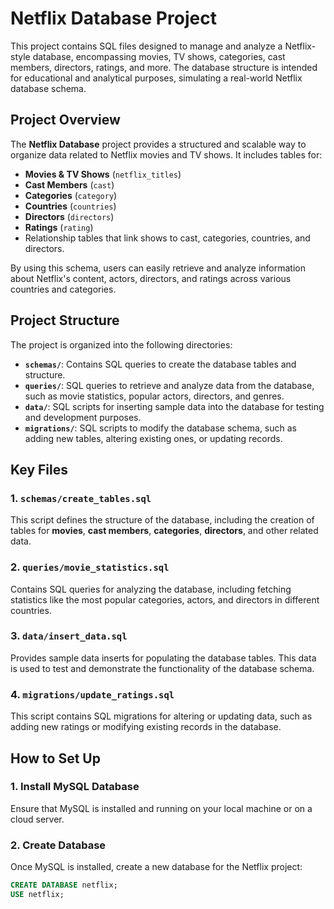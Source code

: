 # Netflix Database Project

This project contains SQL files designed to manage and analyze a Netflix-style database, encompassing movies, TV shows, categories, cast members, directors, ratings, and more. The database structure is intended for educational and analytical purposes, simulating a real-world Netflix database schema.

## Project Overview

The **Netflix Database** project provides a structured and scalable way to organize data related to Netflix movies and TV shows. It includes tables for:
- **Movies & TV Shows** (`netflix_titles`)
- **Cast Members** (`cast`)
- **Categories** (`category`)
- **Countries** (`countries`)
- **Directors** (`directors`)
- **Ratings** (`rating`)
- Relationship tables that link shows to cast, categories, countries, and directors.

By using this schema, users can easily retrieve and analyze information about Netflix's content, actors, directors, and ratings across various countries and categories.

## Project Structure

The project is organized into the following directories:

- **`schemas/`**: Contains SQL queries to create the database tables and structure.
- **`queries/`**: SQL queries to retrieve and analyze data from the database, such as movie statistics, popular actors, directors, and genres.
- **`data/`**: SQL scripts for inserting sample data into the database for testing and development purposes.
- **`migrations/`**: SQL scripts to modify the database schema, such as adding new tables, altering existing ones, or updating records.

## Key Files

### 1. `schemas/create_tables.sql`
This script defines the structure of the database, including the creation of tables for **movies**, **cast members**, **categories**, **directors**, and other related data.

### 2. `queries/movie_statistics.sql`
Contains SQL queries for analyzing the database, including fetching statistics like the most popular categories, actors, and directors in different countries.

### 3. `data/insert_data.sql`
Provides sample data inserts for populating the database tables. This data is used to test and demonstrate the functionality of the database schema.

### 4. `migrations/update_ratings.sql`
This script contains SQL migrations for altering or updating data, such as adding new ratings or modifying existing records in the database.

## How to Set Up

### 1. Install MySQL Database
Ensure that MySQL is installed and running on your local machine or on a cloud server.

### 2. Create Database
Once MySQL is installed, create a new database for the Netflix project:
```sql
CREATE DATABASE netflix;
USE netflix;


